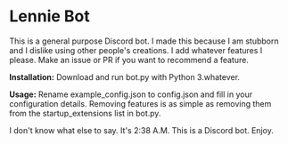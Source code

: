 Lennie Bot
======
This is a general purpose Discord bot. I made this because I am stubborn and I dislike using other people's creations.
I add whatever features I please. Make an issue or PR if you want to recommend a feature.

**Installation:** Download and run bot.py with Python 3.whatever.

**Usage:** Rename example_config.json to config.json and fill in your configuration details. Removing features is as simple as removing them from the startup_extensions list in bot.py.

I don't know what else to say. It's 2:38 A.M. This is a Discord bot. Enjoy.
